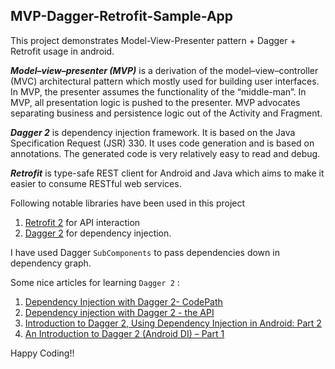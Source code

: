## MVP-Dagger-Retrofit-Sample-App
This project demonstrates Model-View-Presenter pattern + Dagger + Retrofit usage in android. 

***Model–view–presenter (MVP)*** is a derivation of the model–view–controller (MVC) architectural pattern which mostly used for building user interfaces.
In MVP, the presenter assumes the functionality of the “middle-man”. In MVP, all presentation logic is pushed to the presenter. MVP advocates separating business and persistence logic out of the Activity and Fragment.

***Dagger 2*** is dependency injection framework. It is based on the Java Specification Request (JSR) 330. It uses code generation and is based on annotations. The generated code is very relatively easy to read and debug.

***Retrofit*** is type-safe REST client for Android and Java which aims to make it easier to consume RESTful web services.

Following notable libraries have been used in this project
  1. [Retrofit 2](http://square.github.io/retrofit/) for API interaction
  2. [Dagger 2](https://github.com/google/dagger) for dependency injection.
  
I have used Dagger `SubComponents` to pass dependencies down in dependency graph.

Some nice articles for learning `Dagger 2` :
 
 1. [Dependency Injection with Dagger 2- CodePath](https://guides.codepath.com/android/dependency-injection-with-dagger-2)
 2. [Dependency injection with Dagger 2 - the API](http://frogermcs.github.io/dependency-injection-with-dagger-2-the-api/)
 3. [Introduction to Dagger 2, Using Dependency Injection in Android: Part 2](https://blog.mindorks.com/introduction-to-dagger-2-using-dependency-injection-in-android-part-2-b55857911bcd)
 4. [An Introduction to Dagger 2 (Android DI) – Part 1](https://dzone.com/articles/an-introduction-to-dagger-2-android-di-part-1-3)

Happy Coding!!

